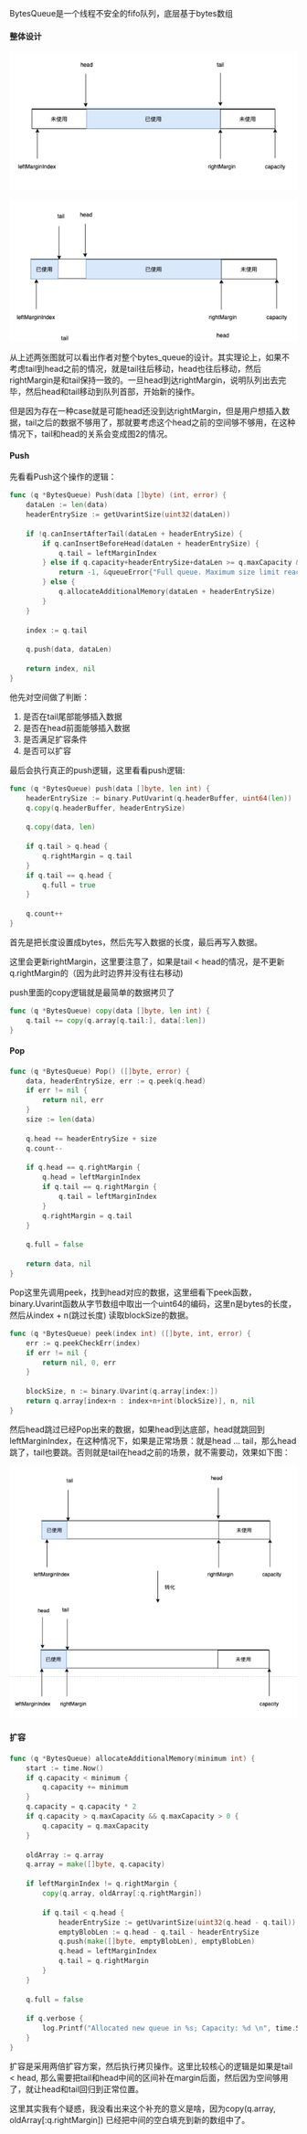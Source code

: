 BytesQueue是一个线程不安全的fifo队列，底层基于bytes数组



#### 整体设计



![图1](./bytes_queue1.jpg)

![图2](./bytes_queue2.jpg)

从上述两张图就可以看出作者对整个bytes_queue的设计。其实理论上，如果不考虑tail到head之前的情况，就是tail往后移动，head也往后移动，然后rightMargin是和tail保持一致的。一旦head到达rightMargin，说明队列出去完毕，然后head和tail移动到队列首部，开始新的操作。

但是因为存在一种case就是可能head还没到达rightMargin，但是用户想插入数据，tail之后的数据不够用了，那就要考虑这个head之前的空间够不够用，在这种情况下，tail和head的关系会变成图2的情况。



#### Push

先看看Push这个操作的逻辑：

```go
func (q *BytesQueue) Push(data []byte) (int, error) {
	dataLen := len(data)
	headerEntrySize := getUvarintSize(uint32(dataLen))

	if !q.canInsertAfterTail(dataLen + headerEntrySize) {
		if q.canInsertBeforeHead(dataLen + headerEntrySize) {
			q.tail = leftMarginIndex
		} else if q.capacity+headerEntrySize+dataLen >= q.maxCapacity && q.maxCapacity > 0 {
			return -1, &queueError{"Full queue. Maximum size limit reached."}
		} else {
			q.allocateAdditionalMemory(dataLen + headerEntrySize)
		}
	}

	index := q.tail

	q.push(data, dataLen)

	return index, nil
}
```

他先对空间做了判断：

1. 是否在tail尾部能够插入数据
2. 是否在head前面能够插入数据
3. 是否满足扩容条件
4. 是否可以扩容

最后会执行真正的push逻辑，这里看看push逻辑:

```go
func (q *BytesQueue) push(data []byte, len int) {
	headerEntrySize := binary.PutUvarint(q.headerBuffer, uint64(len))
	q.copy(q.headerBuffer, headerEntrySize)

	q.copy(data, len)

	if q.tail > q.head {
		q.rightMargin = q.tail
	}
	if q.tail == q.head {
		q.full = true
	}

	q.count++
}
```

首先是把长度设置成bytes，然后先写入数据的长度，最后再写入数据。

这里会更新rightMargin，这里要注意了，如果是tail < head的情况，是不更新q.rightMargin的（因为此时边界并没有往右移动)

push里面的copy逻辑就是最简单的数据拷贝了

```go
func (q *BytesQueue) copy(data []byte, len int) {
	q.tail += copy(q.array[q.tail:], data[:len])
}
```



#### Pop

```go
func (q *BytesQueue) Pop() ([]byte, error) {
	data, headerEntrySize, err := q.peek(q.head)
	if err != nil {
		return nil, err
	}
	size := len(data)

	q.head += headerEntrySize + size
	q.count--

	if q.head == q.rightMargin {
		q.head = leftMarginIndex
		if q.tail == q.rightMargin {
			q.tail = leftMarginIndex
		}
		q.rightMargin = q.tail
	}

	q.full = false

	return data, nil
}
```

Pop这里先调用peek，找到head对应的数据，这里细看下peek函数，binary.Uvarint函数从字节数组中取出一个uint64的编码，这里n是bytes的长度，然后从index + n(跳过长度) 读取blockSize的数据。

```go
func (q *BytesQueue) peek(index int) ([]byte, int, error) {
	err := q.peekCheckErr(index)
	if err != nil {
		return nil, 0, err
	}

	blockSize, n := binary.Uvarint(q.array[index:])
	return q.array[index+n : index+n+int(blockSize)], n, nil
}
```

然后head跳过已经Pop出来的数据，如果head到达底部，head就跳回到leftMarginIndex，在这种情况下，如果是正常场景：就是head ... tail，那么head跳了，tail也要跳。否则就是tail在head之前的场景，就不需要动，效果如下图：

![image-20200818174132498](./bytes_queue3.jpg)







#### 扩容

```go
func (q *BytesQueue) allocateAdditionalMemory(minimum int) {
	start := time.Now()
	if q.capacity < minimum {
		q.capacity += minimum
	}
	q.capacity = q.capacity * 2
	if q.capacity > q.maxCapacity && q.maxCapacity > 0 {
		q.capacity = q.maxCapacity
	}

	oldArray := q.array
	q.array = make([]byte, q.capacity)

	if leftMarginIndex != q.rightMargin {
		copy(q.array, oldArray[:q.rightMargin])

		if q.tail < q.head {
			headerEntrySize := getUvarintSize(uint32(q.head - q.tail))
			emptyBlobLen := q.head - q.tail - headerEntrySize
			q.push(make([]byte, emptyBlobLen), emptyBlobLen)
			q.head = leftMarginIndex
			q.tail = q.rightMargin
		}
	}

	q.full = false

	if q.verbose {
		log.Printf("Allocated new queue in %s; Capacity: %d \n", time.Since(start), q.capacity)
	}
}
```

扩容是采用两倍扩容方案，然后执行拷贝操作。这里比较核心的逻辑是如果是tail < head, 那么需要把tail和head中间的区间补在margin后面，然后因为空间够用了，就让head和tail回归到正常位置。

这里其实我有个疑惑，我没看出来这个补充的意义是啥，因为copy(q.array, oldArray[:q.rightMargin]) 已经把中间的空白填充到新的数组中了。

